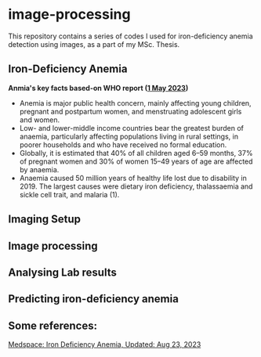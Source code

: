 # image-processing
This repository contains a series of codes I used for iron-deficiency anemia detection using images, as a part of my MSc. Thesis.

## Iron-Deficiency Anemia

**Anmia's key facts based-on WHO report (<a href="ttps://www.who.int/news-room/fact-sheets/detail/anaemia)">1 May 2023</a>)**

* Anemia is major public health concern, mainly affecting young children, pregnant and postpartum women, and menstruating adolescent girls and women.
* Low- and lower-middle income countries bear the greatest burden of anaemia, particularly affecting populations living in rural settings, in poorer households and who have received no formal education.
* Globally, it is estimated that 40% of all children aged 6–59 months, 37% of pregnant women and 30% of women 15–49 years of age are affected by anaemia.
* Anaemia caused 50 million years of healthy life lost due to disability in 2019. The largest causes were dietary iron deficiency, thalassaemia and sickle cell trait, and malaria (1).

## Imaging Setup

## Image processing


## Analysing Lab results


## Predicting iron-deficiency anemia




## Some references:
<a href="https://emedicine.medscape.com/article/202333-overview"> Medspace: Iron Deficiency Anemia, Updated: Aug 23, 2023 </a>   
